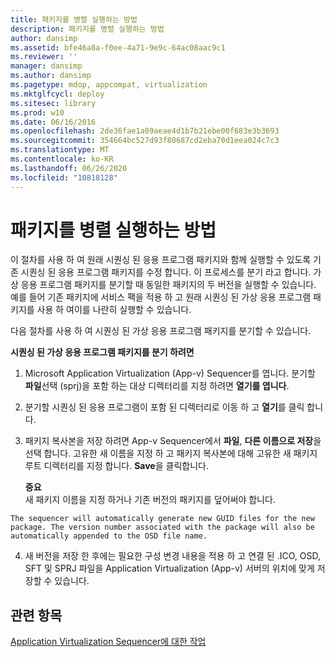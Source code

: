 ```yaml
---
title: 패키지를 병렬 실행하는 방법
description: 패키지를 병렬 실행하는 방법
author: dansimp
ms.assetid: bfe46a8a-f0ee-4a71-9e9c-64ac08aac9c1
ms.reviewer: ''
manager: dansimp
ms.author: dansimp
ms.pagetype: mdop, appcompat, virtualization
ms.mktglfcycl: deploy
ms.sitesec: library
ms.prod: w10
ms.date: 06/16/2016
ms.openlocfilehash: 2de36fae1a09aeae4d1b7b21ebe00f683e3b3693
ms.sourcegitcommit: 354664bc527d93f80687cd2eba70d1eea024c7c3
ms.translationtype: MT
ms.contentlocale: ko-KR
ms.lasthandoff: 06/26/2020
ms.locfileid: "10818128"
---
```

# 패키지를 병렬 실행하는 방법


이 절차를 사용 하 여 원래 시퀀싱 된 응용 프로그램 패키지와 함께 실행할 수 있도록 기존 시퀀싱 된 응용 프로그램 패키지를 수정 합니다. 이 프로세스를 분기 라고 합니다. 가상 응용 프로그램 패키지를 분기할 때 동일한 패키지의 두 버전을 실행할 수 있습니다. 예를 들어 기존 패키지에 서비스 팩을 적용 하 고 원래 시퀀싱 된 가상 응용 프로그램 패키지를 사용 하 여이를 나란히 실행할 수 있습니다.

다음 절차를 사용 하 여 시퀀싱 된 가상 응용 프로그램 패키지를 분기할 수 있습니다.

**시퀀싱 된 가상 응용 프로그램 패키지를 분기 하려면**

1.  Microsoft Application Virtualization (App-v) Sequencer를 엽니다. 분기할 **파일**선택 (sprj)을 포함 하는 대상 디렉터리를 지정 하려면 **열기를 엽니다**.

2.  분기할 시퀀싱 된 응용 프로그램이 포함 된 디렉터리로 이동 하 고 **열기**를 클릭 합니다.

3.  패키지 복사본을 저장 하려면 App-v Sequencer에서 **파일**, **다른 이름으로 저장**을 선택 합니다. 고유한 새 이름을 지정 하 고 패키지 복사본에 대해 고유한 새 패키지 루트 디렉터리를 지정 합니다. **Save**을 클릭합니다.

    **중요**  
    새 패키지 이름을 지정 하거나 기존 버전의 패키지를 덮어써야 합니다.



~~~
The sequencer will automatically generate new GUID files for the new package. The version number associated with the package will also be automatically appended to the OSD file name.
~~~

4. 새 버전을 저장 한 후에는 필요한 구성 변경 내용을 적용 하 고 연결 된 .ICO, OSD, SFT 및 SPRJ 파일을 Application Virtualization (App-v) 서버의 위치에 맞게 저장할 수 있습니다.

## 관련 항목


[Application Virtualization Sequencer에 대한 작업](tasks-for-the-application-virtualization-sequencer.md)









